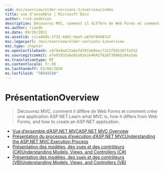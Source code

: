 ```yaml
---
uid: mvc/overview/older-versions-1/overview/index
title: vue d’ensemble | Microsoft Docs
author: rick-anderson
description: Découvrez MVC, comment il diffère de Web Forms et comment créer une application ASP.NET.
ms.author: riande
ms.date: 09/28/2011
ms.assetid: ccca4b85-2f32-4d81-9ae5-a876f84497a7
msc.legacyurl: /mvc/overview/older-versions-1/overview
msc.type: chapter
ms.openlocfilehash: c0f9a9ad13abe7478fab9eec7322f56536ffe252
ms.sourcegitcommit: e7e91932a6e91a63e2e46417626f39d6b244a3ab
ms.translationtype: MT
ms.contentlocale: fr-FR
ms.lasthandoff: 03/06/2020
ms.locfileid: "78541530"
---
```

# <a name="overview"></a><span data-ttu-id="249aa-103">Présentation</span><span class="sxs-lookup"><span data-stu-id="249aa-103">Overview</span></span>

> <span data-ttu-id="249aa-104">Découvrez MVC, comment il diffère de Web Forms et comment créer une application ASP.NET.</span><span class="sxs-lookup"><span data-stu-id="249aa-104">Learn what MVC is, how it differs from Web Forms, and how to create an ASP.NET application.</span></span>

- [<span data-ttu-id="249aa-105">Vue d’ensemble d’ASP.NET MVC</span><span class="sxs-lookup"><span data-stu-id="249aa-105">ASP.NET MVC Overview</span></span>](asp-net-mvc-overview.md)
- [<span data-ttu-id="249aa-106">Présentation du processus d’exécution d’ASP.NET MVC</span><span class="sxs-lookup"><span data-stu-id="249aa-106">Understanding the ASP.NET MVC Execution Process</span></span>](understanding-the-asp-net-mvc-execution-process.md)
- [<span data-ttu-id="249aa-107">Présentation des modèles, des vues et des contrôleurs (C#)</span><span class="sxs-lookup"><span data-stu-id="249aa-107">Understanding Models, Views, and Controllers (C#)</span></span>](understanding-models-views-and-controllers-cs.md)
- [<span data-ttu-id="249aa-108">Présentation des modèles, des vues et des contrôleurs (VB)</span><span class="sxs-lookup"><span data-stu-id="249aa-108">Understanding Models, Views, and Controllers (VB)</span></span>](understanding-models-views-and-controllers-vb.md)

